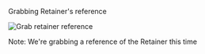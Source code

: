 Grabbing Retainer's reference

![Grab retainer reference](/snapshot/class_group_2-grabbing-retainer-reference.png)

Note:
We're grabbing a reference of the Retainer this time
